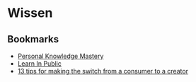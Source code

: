 # Wissen

## Bookmarks

* [Personal Knowledge Mastery](https://jarche.com/pkm/)
* [Learn In Public](https://www.swyx.io/learn-in-public/)
* [13 tips for making the switch from a consumer to a creator](https://nathanbarry.com/consumer-to-creator/)
